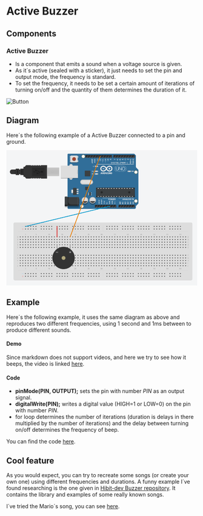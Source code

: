 
# Active Buzzer

## Components 
### Active Buzzer

* Is a component that emits a sound when a voltage source is given.
* As it´s active (sealed with a sticker), it just needs to set the pin and output mode, the frequency is standard.
* To set the frequency, it needs to be set a certain amount of iterations of turning on/off and the quantity of them determines the duration of it.

<img title="Button" src="https://www.electrovigyan.com/wp-content/uploads/2022/03/buzzer-pin-diagram.png" width=200/>

## Diagram

Here´s the following example of a Active Buzzer connected to a pin and ground.

![Active Buzzer diagram](./img/Active_Buzzer_diagram.png)

## Example
Here´s the following example, it uses the same diagram as above and reproduces two different frequencies, using 1 second and 1ms between to produce different sounds.

#### Demo
Since markdown does not support videos, and here we try to see how it beeps, the video is linked [here](./video/Active_Buzzer_demo.mp4).

#### Code

* **pinMode(PIN, OUTPUT);** sets the pin with number *PIN* as an output signal.
* **digitalWrite(PIN);** writes a digital value (HIGH=1 or LOW=0) on the pin with number *PIN*.
* for loop determines the number of iterations (duration is delays in there multiplied by the number of iterations) and the delay between turning on/off determines the frequency of beep.

You can find the code [here](./Active_Buzzer.ino).

## Cool feature

As you would expect, you can try to recreate some songs (or create your own one) using different frequencies and durations. A funny example I´ve found researching is the one given in [Hibit-dev Buzzer repository](https://github.com/hibit-dev/buzzer). It contains the library and examples of some really known songs.

I´ve tried the Mario´s song, you can see [here](./video/Active_Buzzer_mario.mp4).